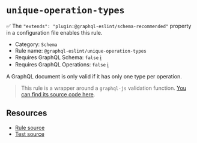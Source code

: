 # `unique-operation-types`

✅ The `"extends": "plugin:@graphql-eslint/schema-recommended"` property in a configuration file enables this rule.

- Category: `Schema`
- Rule name: `@graphql-eslint/unique-operation-types`
- Requires GraphQL Schema: `false` [ℹ️](../../README.md#extended-linting-rules-with-graphql-schema)
- Requires GraphQL Operations: `false` [ℹ️](../../README.md#extended-linting-rules-with-siblings-operations)

A GraphQL document is only valid if it has only one type per operation.

> This rule is a wrapper around a `graphql-js` validation function. [You can find its source code here](https://github.com/graphql/graphql-js/blob/main/src/validation/rules/UniqueOperationTypesRule.ts).

## Resources

- [Rule source](https://github.com/graphql/graphql-js/blob/main/src/validation/rules/UniqueOperationTypesRule.ts)
- [Test source](https://github.com/graphql/graphql-js/tree/main/src/validation/__tests__/UniqueOperationTypesRule-test.ts)
